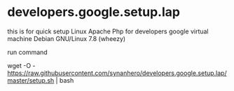 # developers.google.setup.lap 
this is for quick setup Linux Apache Php for developers google virtual machine Debian GNU/Linux 7.8 (wheezy)

run command

  wget -O - https://raw.githubusercontent.com/synanhero/developers.google.setup.lap/master/setup.sh | bash
